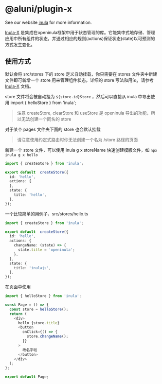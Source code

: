 # @aluni/plugin-x


See our website [inula]() for more information.

[Inula-X](https://docs.openinula.net/apis/Inula-X/) 是集成在openinula框架中用于状态管理的库。它能集中式地存储、管理应用中所有组件的状态，并通过相应的规则(actions)保证状态(state)以可预测的方式发生变化。

## 使用方式

默认会将 src/stores 下的 store 定义自动挂载，你只需要在 stores 文件夹中新建文件即可新增一个 store 用来管理组件状态。详细的 store 写法和用法，请参考 [Inula-X](https://docs.openinula.net/apis/Inula-X/)  文档。

store 文件将会被自动挂为 `${store.id}Store` ，然后可以直接从 inula 中导出使用 import { helloStore } from 'inula'; 

> 注意 createStore, clearStore 和 useStore 是 openinula 导出的功能，所以无法创建一个同名的 store

对于某个 pages 文件夹下面的 store 也会默认挂载

> 请注意使用约定式路由时你无法创建一个名为 /store 路径的页面

新建一个 store 文件，可以使用 inula g x storeName 快速创建模版文件，如 `npx inula g x hello`

```ts
import { createStore } from 'inula';

export default  createStore({
  id: 'hello',
  actions: {
  },
  state: {
    title: 'hello',
  },
});
```

一个比较简单的用例子，src/stores/hello.ts

```ts
import { createStore } from 'inula';

export default  createStore({
  id: 'hello',
  actions: {
    changeName: (state) => {
      state.title = 'openinula';
    },
  },
  state: {
    title: 'inulajs',
  },
});
```

在页面中使用 

```ts
import { helloStore } from 'inula';

const Page = () => {
  const store = helloStore();
  return (
    <div>
      hello {store.title}
      <button
        onClick={() => {
          store.changeName();
        }}
      >
        改名字啦
      </button>
    </div>
  );
};

export default Page;
```